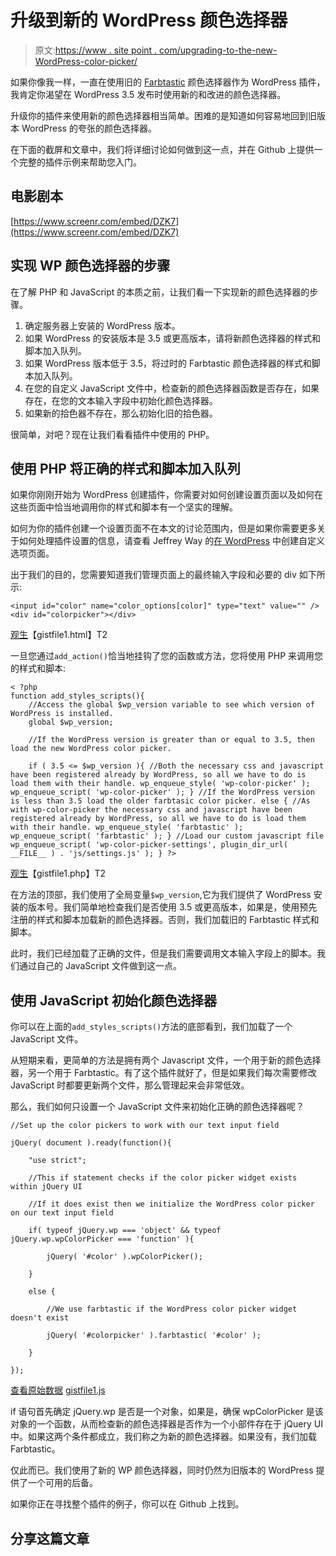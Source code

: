 # 升级到新的 WordPress 颜色选择器

> 原文:[https://www . site point . com/upgrading-to-the-new-WordPress-color-picker/](https://www.sitepoint.com/upgrading-to-the-new-wordpress-color-picker/)

如果你像我一样，一直在使用旧的 [Farbtastic](https://acko.net/blog/farbtastic-jquery-color-picker-plug-in/) 颜色选择器作为 WordPress 插件，我肯定你渴望在 WordPress 3.5 发布时使用新的和改进的颜色选择器。

升级你的插件来使用新的颜色选择器相当简单。困难的是知道如何容易地回到旧版本 WordPress 的夸张的颜色选择器。

在下面的截屏和文章中，我们将详细讨论如何做到这一点，并在 Github 上提供一个完整的插件示例来帮助您入门。

## 电影剧本

[https://www.screenr.com/embed/DZK7](https://www.screenr.com/embed/DZK7)

## 实现 WP 颜色选择器的步骤

在了解 PHP 和 JavaScript 的本质之前，让我们看一下实现新的颜色选择器的步骤。

1.  确定服务器上安装的 WordPress 版本。
2.  如果 WordPress 的安装版本是 3.5 或更高版本，请将新颜色选择器的样式和脚本加入队列。
3.  如果 WordPress 版本低于 3.5，将过时的 Farbtastic 颜色选择器的样式和脚本加入队列。
4.  在您的自定义 JavaScript 文件中，检查新的颜色选择器函数是否存在，如果存在，在您的文本输入字段中初始化颜色选择器。
5.  如果新的拾色器不存在，那么初始化旧的拾色器。

很简单，对吧？现在让我们看看插件中使用的 PHP。

## 使用 PHP 将正确的样式和脚本加入队列

如果你刚刚开始为 WordPress 创建插件，你需要对如何创建设置页面以及如何在这些页面中恰当地调用你的样式和脚本有一个坚实的理解。

如何为你的插件创建一个设置页面不在本文的讨论范围内，但是如果你需要更多关于如何处理插件设置的信息，请查看 Jeffrey Way 的[在 WordPress](https://www.sitepoint.com/wordpress-options-panel/) 中创建自定义选项页面。

出于我们的目的，您需要知道我们管理页面上的最终输入字段和必要的 div 如下所示:

```
<input id="color" name="color_options[color]" type="text" value="" />
<div id="colorpicker"></div>
```

[观生](https://gist.github.com/raw/4489186/707512a476b517bfd3e0dcada20fe818b2fb7323/gistfile1.html)【gistfile1.html】T2

一旦您通过`add_action()`恰当地挂钩了您的函数或方法，您将使用 PHP 来调用您的样式和脚本:

```
< ?php
function add_styles_scripts(){
    //Access the global $wp_version variable to see which version of WordPress is installed.
    global $wp_version;

    //If the WordPress version is greater than or equal to 3.5, then load the new WordPress color picker.

    if ( 3.5 <= $wp_version ){ //Both the necessary css and javascript have been registered already by WordPress, so all we have to do is load them with their handle. wp_enqueue_style( 'wp-color-picker' ); wp_enqueue_script( 'wp-color-picker' ); } //If the WordPress version is less than 3.5 load the older farbtasic color picker. else { //As with wp-color-picker the necessary css and javascript have been registered already by WordPress, so all we have to do is load them with their handle. wp_enqueue_style( 'farbtastic' ); wp_enqueue_script( 'farbtastic' ); } //Load our custom javascript file wp_enqueue_script( 'wp-color-picker-settings', plugin_dir_url( __FILE__ ) . 'js/settings.js' ); } ?>
```

[观生](https://gist.github.com/raw/4489182/8e3fd536587a2195af1bf0cb0a0e036c489f6cf9/gistfile1.php)【gistfile1.php】T2

在方法的顶部，我们使用了全局变量`$wp_version`,它为我们提供了 WordPress 安装的版本号。我们简单地检查我们是否使用 3.5 或更高版本，如果是，使用预先注册的样式和脚本加载新的颜色选择器。否则，我们加载旧的 Farbtastic 样式和脚本。

此时，我们已经加载了正确的文件，但是我们需要调用文本输入字段上的脚本。我们通过自己的 JavaScript 文件做到这一点。

## 使用 JavaScript 初始化颜色选择器

你可以在上面的`add_styles_scripts()`方法的底部看到，我们加载了一个 JavaScript 文件。

从短期来看，更简单的方法是拥有两个 Javascript 文件，一个用于新的颜色选择器，另一个用于 Farbtastic。有了这个插件就好了，但是如果我们每次需要修改 JavaScript 时都要更新两个文件，那么管理起来会非常低效。

那么，我们如何只设置一个 JavaScript 文件来初始化正确的颜色选择器呢？

```
//Set up the color pickers to work with our text input field

jQuery( document ).ready(function(){

    "use strict";

    //This if statement checks if the color picker widget exists within jQuery UI

    //If it does exist then we initialize the WordPress color picker on our text input field

    if( typeof jQuery.wp === 'object' && typeof jQuery.wp.wpColorPicker === 'function' ){

        jQuery( '#color' ).wpColorPicker();

    }

    else {

        //We use farbtastic if the WordPress color picker widget doesn't exist

        jQuery( '#colorpicker' ).farbtastic( '#color' );

    }

});
```

[查看原始数据](https://gist.github.com/raw/4489191/91c18674d589a5f0dd62f19831831f3925258dac/gistfile1.js) [gistfile1.js](https://gist.github.com/4489191#file-gistfile1-js)

if 语句首先确定 jQuery.wp 是否是一个对象，如果是，确保 wpColorPicker 是该对象的一个函数，从而检查新的颜色选择器是否作为一个小部件存在于 jQuery UI 中。如果这两个条件都成立，我们称之为新的颜色选择器。如果没有，我们加载 Farbtastic。

仅此而已。我们使用了新的 WP 颜色选择器，同时仍然为旧版本的 WordPress 提供了一个可用的后备。

如果你正在寻找整个插件的例子，你可以在 Github 上找到。

## 分享这篇文章